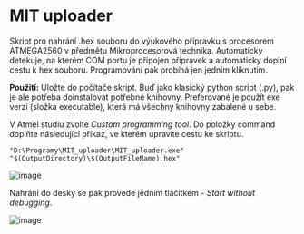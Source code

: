 # MIT uploader
Skript pro nahrání .hex souboru do výukového přípravku s procesorem ATMEGA2560 v předmětu Mikroprocesorová technika. Automaticky detekuje, na kterém COM portu je připojen přípravek a automaticky doplní cestu k hex souboru. Programování pak probíhá jen jedním kliknutím.

**Použití:**
Uložte do počítače skript. Buď jako klasický python script (.py), pak je ale potřeba doinstalovat potřebné knihovny. Preferované je použít exe verzi (složka executable), která má všechny knihovny zabalené u sebe.

V Atmel studiu zvolte *Custom programming tool*. Do položky command doplňte následující příkaz, ve kterém upravíte cestu ke skriptu.

```
"D:\Programy\MIT_uploader\MIT_uploader.exe" "$(OutputDirectory)\$(OutputFileName).hex"
```


![image](https://github.com/user-attachments/assets/86ea3461-14e2-417c-ba1c-0d9e7afb8de1)


Nahrání do desky se pak provede jedním tlačítkem  - *Start without debugging*. 

![image](https://github.com/user-attachments/assets/a7dce799-33f4-46e4-a138-5c5935524741)
